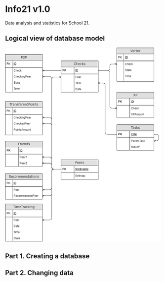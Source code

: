 # Info21 v1.0

Data analysis and statistics for School 21.

## Logical view of database model

![SQL2](./misc/images/SQL2.png)

## Part 1. Creating a database

## Part 2. Changing data
